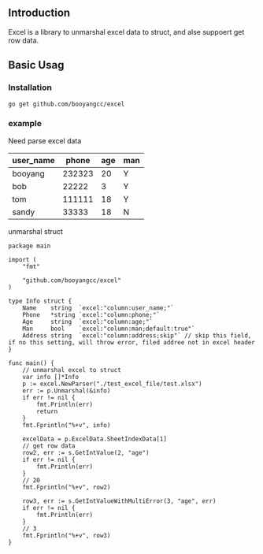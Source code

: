 ## Introduction

Excel is a library to unmarshal excel data to struct, and alse suppoert get row data.

## Basic Usag

### Installation

`go get github.com/booyangcc/excel`

### example

Need parse excel data

| user_name | phone  | age | man |
| --------- | ------ | --- | --- |
| booyang   | 232323 | 20  | Y   |
| bob       | 22222  | 3   | Y   |
| tom       | 111111 | 18  | Y   |
| sandy     | 33333  | 18  | N   |

unmarshal struct

```golang
package main

import (
    "fmt"

    "github.com/booyangcc/excel"
)

type Info struct {
	Name    string  `excel:"column:user_name;"`
	Phone   *string `excel:"column:phone;"`
	Age     string  `excel:"column:age;"`
	Man     bool    `excel:"column:man;default:true"`
	Address string  `excel:"column:address;skip"` // skip this field, if no this setting, will throw error, filed addree not in excel header
}

func main() {
    // unmarshal excel to struct
    var info []*Info
    p := excel.NewParser("./test_excel_file/test.xlsx")
    err := p.Unmarshal(&info)
    if err != nil {
        fmt.Println(err)
        return
    }
    fmt.Fprintln("%+v", info)
    
    excelData = p.ExcelData.SheetIndexData[1]
    // get row data
    row2, err := s.GetIntValue(2, "age")
    if err != nil {
        fmt.Println(err)
    }
    // 20
    fmt.Fprintln("%+v", row2)

    row3, err := s.GetIntValueWithMultiError(3, "age", err)
    if err != nil {
        fmt.Println(err)
    }
    // 3
    fmt.Fprintln("%+v", row3)
}

```





